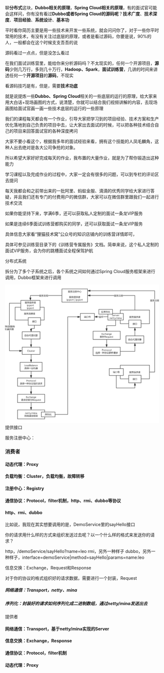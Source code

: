 聊**分布式**这块，**Dubbo相关的原理**，**Spring Cloud相关的原理**，有的面试官可能会这样问，你有没有看过**Dubbo或者Spring Cloud的源码呢**？**技术广度**、**技术深度**、**项目经验**、**系统设计**、**基本功**

平时看你简历主要是用一些技术来开发一些系统，就会问问你了，对于一些你平时常用的技术，有没有关注过底层的原理，或者是看过源码，你要是说，90%的人，一般都会在这个时候支支吾吾的说

源码看过一点点，但是没怎么看过

在我们面试训练营里，能给你来分析源码吗？不太现实的，任何一个开源项目，**源码**少则几万行，多则几十万行，**Hadoop、Spark**，**面试训练营**，几讲的时间来讲透任何一个**开源项目**的**源码**，不现实

看源码技巧是有，但是，需要**技术功底**

就是说提炼一些**Dubbo、Spring Cloud**相关的一些底层的运行的原理，给大家来用大白话+现场画图的方式，说清楚，你就可以结合我们视频讲解的内容，去现场画图给面试官画一画一些技术底层的运行的一些原理


我们的课程每天都会有一个作业，引导大家把学习到的项目经验、技术方案和生产优化落地到自己负责的项目中去，让大家出去面试的时候，可以把各种技术结合自己的项目来回答面试官的各种深度拷问

大家不要小看这个，根据我多年的面试经验来看，拥有这个技能的人凤毛麟角，这种人出去绝对是各大公司争抢的对象。

所以希望大家好好完成每天的作业，我布置的大量作业，就是为了帮你锻造出这种能力

学习课程以及完成作业的过程中，大家一定会有很多的问题，可以到专栏的评论区去提问

每天我都会和之前带出来的一批阿里、蚂蚁金服、滴滴的优秀同学给大家进行答疑，并且我们还有专门的付费用户的微信群，大家可以在微信群里跟我们一起进行技术交流

如果你能坚持下来，学满6季，还可以获取私人定制的面试一条龙VIP服务

如果是连续6季面试训练营都购买的同学，还可以获取面试一条龙VIP服务

具体信息大家看“狸猫技术窝”公众号的知识店铺内的训练营详情即可，

具体可参见训练营目录下的《训练营专属服务》文档。简单来说，这个私人定制的面试VIP服务，会为你的跳槽面试全程保驾护航




分布式系统

拆分为了多个子系统之后，各个系统之间如何通过Spring Cloud服务框架来进行调用，Dubbo框架来进行调用


![Dubbo核心架构原理](images/dubbo-framework-principle.png)
提供接口

服务注册中心：

### 消费者

#### 动态代理：Proxy
#### 负载均衡：Cluster，负载均衡，故障转移
#### 注册中心：Registry
#### 通信协议：Protocol，filter机制，http、rmi、dubbo等协议

#### http、rmi、dubbo

比如说，我现在其实想要调用的是，DemoService里的sayHello接口

你的请求用什么样的方式来组织发送过去呢？以一个什么样的格式来发送你的请求？

http，/demoService/sayHello?name=leo
rmi，另外一种样子
dubbo，另外一种样子，interface=demoService|method=sayHello|params=name:leo

信息交换：Exchange，Request和Response

对于你的协议的格式组织好的请求数据，需要进行一个封装，Request

##### 网络通信：Transport，netty、mina
##### 序列化：封装好的请求如何序列化成二进制数组，通过netty/mina发送出去

提供者

#### 网络通信：Transport，基于netty/mina实现的Server
#### 信息交换：Exchange，Response
#### 通信协议：Protocol，filter机制
#### 动态代理：Proxy
